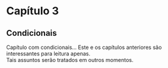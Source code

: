 # Capítulo 3
## Condicionais
Capítulo com condicionais... Este e os capítulos anteriores são interessantes para leitura apenas.  
Tais assuntos serão tratados em outros momentos. 